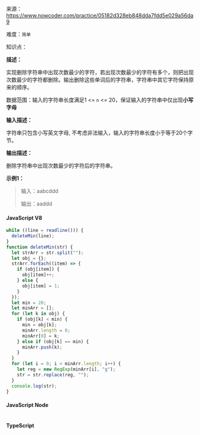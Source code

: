 来源：<https://www.nowcoder.com/practice/05182d328eb848dda7fdd5e029a56da9>

难度：`简单`

知识点：

**描述：**

实现删除字符串中出现次数最少的字符，若出现次数最少的字符有多个，则把出现次数最少的字符都删除。输出删除这些单词后的字符串，字符串中其它字符保持原来的顺序。

数据范围：输入的字符串长度满足1 <= `n` <= 20，保证输入的字符串中仅出现**小写字母**

**输入描述：**

字符串只包含小写英文字母, 不考虑非法输入，输入的字符串长度小于等于20个字节。

**输出描述：**

删除字符串中出现次数最少的字符后的字符串。

**示例1：**

> 输入：aabcddd
>
> 输出：aaddd

<!-- tabs:start -->

#### **JavaScript V8**

```javascript
while ((line = readline())) {
  deleteMin(line);
}
function deleteMin(str) {
  let strArr = str.split("");
  let obj = {};
  strArr.forEach((item) => {
    if (obj[item]) {
      obj[item]++;
    } else {
      obj[item] = 1;
    }
  });
  let min = 20;
  let minArr = [];
  for (let k in obj) {
    if (obj[k] < min) {
      min = obj[k];
      minArr.length = 0;
      minArr[0] = k;
    } else if (obj[k] == min) {
      minArr.push(k);
    }
  }
  for (let i = 0; i < minArr.length; i++) {
    let reg = new RegExp(minArr[i], "g");
    str = str.replace(reg, "");
  }
  console.log(str);
}
```

#### **JavaScript Node**

```javascript

```

#### **TypeScript**

```javascript

```

<!-- tabs:end -->
